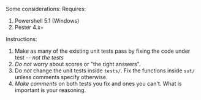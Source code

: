Some considerations:
Requires:
1. Powershell 5.1 (Windows)
2. Pester 4.x+

Instructions:
1. Make as many of the existing unit tests pass by fixing the code under test -- *not the tests*
2. *Do not worry* about scores or "the right answers".
3. Do *not* change the unit tests inside `tests/`. Fix the functions inside `sut/` unless comments specify otherwise.
4. *Make comments* on both tests you fix and ones you can't. What is important is your reasoning.
